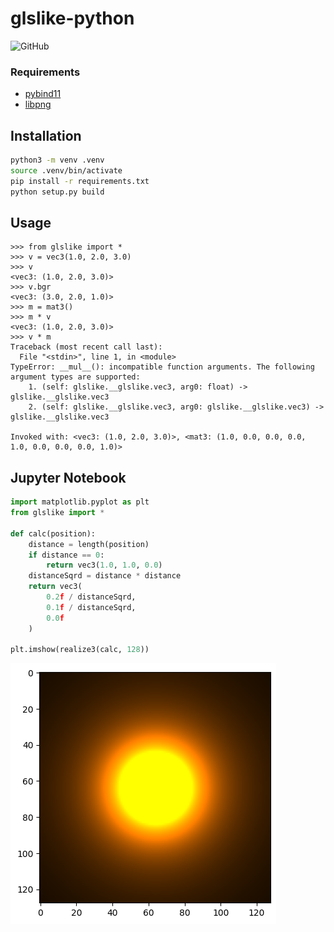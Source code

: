 # glslike-python

![GitHub](https://img.shields.io/github/license/mugwort-rc/glslike)

### Requirements

* [pybind11](https://github.com/pybind/pybind11)
* [libpng](http://www.libpng.org/pub/png/libpng.html)


## Installation

```bash
python3 -m venv .venv
source .venv/bin/activate
pip install -r requirements.txt
python setup.py build
```


## Usage

```python3
>>> from glslike import *
>>> v = vec3(1.0, 2.0, 3.0)
>>> v
<vec3: (1.0, 2.0, 3.0)>
>>> v.bgr
<vec3: (3.0, 2.0, 1.0)>
>>> m = mat3()
>>> m * v
<vec3: (1.0, 2.0, 3.0)>
>>> v * m
Traceback (most recent call last):
  File "<stdin>", line 1, in <module>
TypeError: __mul__(): incompatible function arguments. The following argument types are supported:
    1. (self: glslike.__glslike.vec3, arg0: float) -> glslike.__glslike.vec3
    2. (self: glslike.__glslike.vec3, arg0: glslike.__glslike.vec3) -> glslike.__glslike.vec3

Invoked with: <vec3: (1.0, 2.0, 3.0)>, <mat3: (1.0, 0.0, 0.0, 0.0, 1.0, 0.0, 0.0, 0.0, 1.0)>
```

## Jupyter Notebook

```python
import matplotlib.pyplot as plt
from glslike import *

def calc(position):
    distance = length(position)
    if distance == 0:
        return vec3(1.0, 1.0, 0.0)
    distanceSqrd = distance * distance
    return vec3(
        0.2f / distanceSqrd,
        0.1f / distanceSqrd,
        0.0f
    )

plt.imshow(realize3(calc, 128))
```

![result of jupyter notebook](../docs/img/jupyter-notebook.png)
